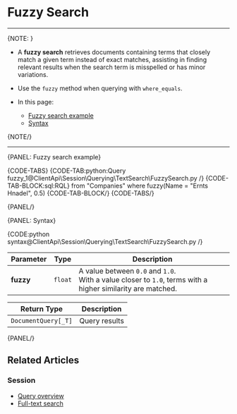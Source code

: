 # Fuzzy Search

---

{NOTE: }

* A **fuzzy search** retrieves documents containing terms that closely match a given term instead of exact matches, 
  assisting in finding relevant results when the search term is misspelled or has minor variations.

* Use the `fuzzy` method when querying with `where_equals`.

* In this page:
    * [Fuzzy search example](../../../../client-api/session/querying/text-search/fuzzy-search#fuzzy-search-example)
    * [Syntax](../../../../client-api/session/querying/text-search/fuzzy-search#syntax)

{NOTE/}

---

{PANEL: Fuzzy search example}

{CODE-TABS}
{CODE-TAB:python:Query fuzzy_1@ClientApi\Session\Querying\TextSearch\FuzzySearch.py /}
{CODE-TAB-BLOCK:sql:RQL}
from "Companies"
where fuzzy(Name = "Ernts Hnadel", 0.5)
{CODE-TAB-BLOCK/}
{CODE-TABS/}

{PANEL/}

{PANEL: Syntax}

{CODE:python syntax@ClientApi\Session\Querying\TextSearch\FuzzySearch.py /}

| Parameter   | Type      | Description                                                                                                       |
|-------------|-----------|------------------|
| **fuzzy** | `float` | A value between `0.0` and `1.0`.<br>With a value closer to `1.0`, terms with a higher similarity are matched. |

| Return Type         | Description   |
|---------------------|---------------|
| `DocumentQuery[_T]` | Query results |

{PANEL/}

## Related Articles

### Session

- [Query overview](../../../../client-api/session/querying/how-to-query)
- [Full-text search](../../../../client-api/session/querying/text-search/full-text-search)
